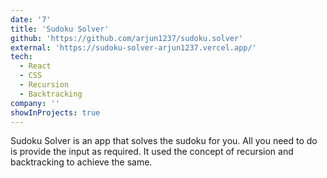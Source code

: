 ```yaml
---
date: '7'
title: 'Sudoku Solver'
github: 'https://github.com/arjun1237/sudoku.solver'
external: 'https://sudoku-solver-arjun1237.vercel.app/'
tech:
  - React
  - CSS
  - Recursion
  - Backtracking
company: ''
showInProjects: true
---
```


Sudoku Solver is an app that solves the sudoku for you. All you need to do is provide the input as required. It used the concept of recursion and backtracking to achieve the same.
